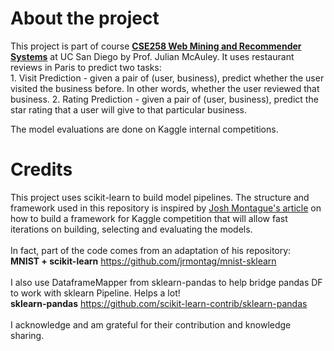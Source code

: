 # About the project

This project is part of course [**CSE258 Web Mining and Recommender Systems**](http://cseweb.ucsd.edu/classes/fa17/cse258-a/) at UC San Diego by Prof. Julian McAuley.
It uses restaurant reviews in Paris to predict two tasks: </br>
    1. Visit Prediction - given a pair of (user, business), predict whether the user visited the business before. In other words, whether the user reviewed that business. 
    2. Rating Prediction - given a pair of (user, business), predict the star rating that a user will give to that particular business.
   
The model evaluations are done on Kaggle internal competitions. 

# Credits
This project uses scikit-learn to build model pipelines. 
The structure and framework used in this repository is inspired by [Josh Montague's article](http://joshmontague.com/posts/2016/mnist-scikit-learn/) on how to build a framework for Kaggle competition that will allow fast iterations on building, selecting and evaluating the models. </br></br>
In fact, part of the code comes from an adaptation of his repository: </br> 
**MNIST + scikit-learn** https://github.com/jrmontag/mnist-sklearn 
</br>
</br>
I also use DataframeMapper from sklearn-pandas to help bridge pandas DF to work with sklearn Pipeline. Helps a lot! </br>
**sklearn-pandas** https://github.com/scikit-learn-contrib/sklearn-pandas
</br>
</br>
I acknowledge and am grateful for their contribution and knowledge sharing.
